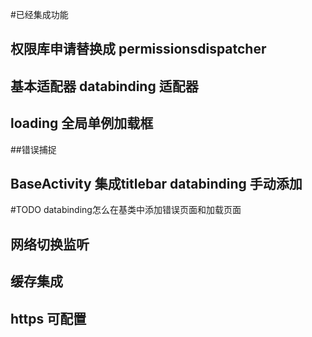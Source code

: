 #已经集成功能
## 权限库申请替换成 permissionsdispatcher
## 基本适配器  databinding 适配器
## loading 全局单例加载框 
##错误捕捉
## BaseActivity 集成titlebar databinding 手动添加

#TODO  databinding怎么在基类中添加错误页面和加载页面
## 网络切换监听
## 缓存集成
## https 可配置


        
 